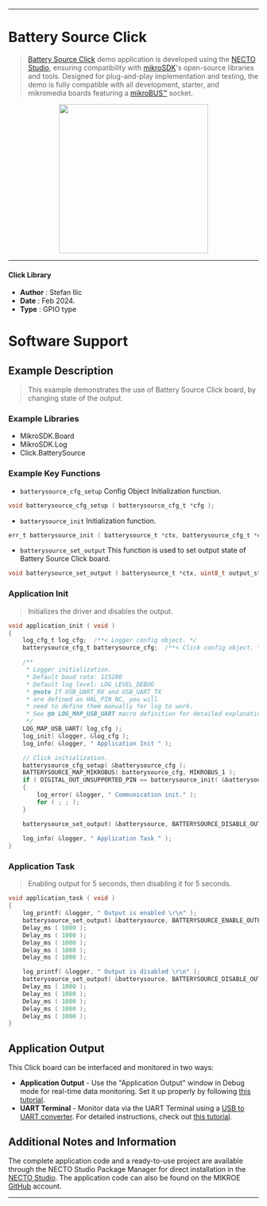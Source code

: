 
---
# Battery Source Click

> [Battery Source Click](https://www.mikroe.com/?pid_product=MIKROE-6090) demo application is developed using
the [NECTO Studio](https://www.mikroe.com/necto), ensuring compatibility with [mikroSDK](https://www.mikroe.com/mikrosdk)'s
open-source libraries and tools. Designed for plug-and-play implementation and testing, the demo is fully compatible with
all development, starter, and mikromedia boards featuring a [mikroBUS&trade;](https://www.mikroe.com/mikrobus) socket.

<p align="center">
  <img src="https://www.mikroe.com/?pid_product=MIKROE-6090&image=1" height=300px>
</p>

---

#### Click Library

- **Author**        : Stefan Ilic
- **Date**          : Feb 2024.
- **Type**          : GPIO type

# Software Support

## Example Description

> This example demonstrates the use of Battery Source Click board, 
 by changing state of the output.

### Example Libraries

- MikroSDK.Board
- MikroSDK.Log
- Click.BatterySource

### Example Key Functions

- `batterysource_cfg_setup` Config Object Initialization function.
```c
void batterysource_cfg_setup ( batterysource_cfg_t *cfg );
```

- `batterysource_init` Initialization function.
```c
err_t batterysource_init ( batterysource_t *ctx, batterysource_cfg_t *cfg );
```

- `batterysource_set_output` This function is used to set output state of Battery Source Click board.
```c
void batterysource_set_output ( batterysource_t *ctx, uint8_t output_state );
```

### Application Init

> Initializes the driver and disables the output.

```c
void application_init ( void ) 
{
    log_cfg_t log_cfg;  /**< Logger config object. */
    batterysource_cfg_t batterysource_cfg;  /**< Click config object. */

    /** 
     * Logger initialization.
     * Default baud rate: 115200
     * Default log level: LOG_LEVEL_DEBUG
     * @note If USB_UART_RX and USB_UART_TX 
     * are defined as HAL_PIN_NC, you will 
     * need to define them manually for log to work. 
     * See @b LOG_MAP_USB_UART macro definition for detailed explanation.
     */
    LOG_MAP_USB_UART( log_cfg );
    log_init( &logger, &log_cfg );
    log_info( &logger, " Application Init " );

    // Click initialization.
    batterysource_cfg_setup( &batterysource_cfg );
    BATTERYSOURCE_MAP_MIKROBUS( batterysource_cfg, MIKROBUS_1 );
    if ( DIGITAL_OUT_UNSUPPORTED_PIN == batterysource_init( &batterysource, &batterysource_cfg ) ) 
    {
        log_error( &logger, " Communication init." );
        for ( ; ; );
    }

    batterysource_set_output( &batterysource, BATTERYSOURCE_DISABLE_OUTPUT );
    
    log_info( &logger, " Application Task " );
}
```

### Application Task

> Enabling output for 5 seconds, then disabling it for 5 seconds.

```c
void application_task ( void ) 
{
    log_printf( &logger, " Output is enabled \r\n" );
    batterysource_set_output( &batterysource, BATTERYSOURCE_ENABLE_OUTPUT );
    Delay_ms ( 1000 );
    Delay_ms ( 1000 );
    Delay_ms ( 1000 );
    Delay_ms ( 1000 );
    Delay_ms ( 1000 );

    log_printf( &logger, " Output is disabled \r\n" );
    batterysource_set_output( &batterysource, BATTERYSOURCE_DISABLE_OUTPUT );
    Delay_ms ( 1000 );
    Delay_ms ( 1000 );
    Delay_ms ( 1000 );
    Delay_ms ( 1000 );
    Delay_ms ( 1000 );
}
```


## Application Output

This Click board can be interfaced and monitored in two ways:
- **Application Output** - Use the "Application Output" window in Debug mode for real-time data monitoring.
Set it up properly by following [this tutorial](https://www.youtube.com/watch?v=ta5yyk1Woy4).
- **UART Terminal** - Monitor data via the UART Terminal using
a [USB to UART converter](https://www.mikroe.com/click/interface/usb?interface*=uart,uart). For detailed instructions,
check out [this tutorial](https://help.mikroe.com/necto/v2/Getting%20Started/Tools/UARTTerminalTool).

## Additional Notes and Information

The complete application code and a ready-to-use project are available through the NECTO Studio Package Manager for 
direct installation in the [NECTO Studio](https://www.mikroe.com/necto). The application code can also be found on
the MIKROE [GitHub](https://github.com/MikroElektronika/mikrosdk_click_v2) account.

---
